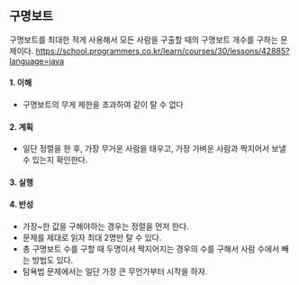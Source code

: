 ## 구명보트
구명보트를 최대한 적게 사용해서 모든 사람을 구출할 때의 구명보트 개수를 구하는 문제이다.
https://school.programmers.co.kr/learn/courses/30/lessons/42885?language=java

#### 1. 이해
- 구명보트의 무게 제한을 초과하여 같이 탈 수 없다

#### 2. 계획
- 일단 정렬을 한 후, 가장 무거운 사람을 태우고, 가장 가벼운 사람과 짝지어서 보낼 수 있는지 확인한다.

#### 3. 실행

#### 4. 반성
- 가장~한 값을 구해야하는 경우는 정렬을 먼저 한다.
- 문제를 제대로 읽자 최대 2명만 탈 수 있다.
- 총 구명보트 수를 구할 때 두명이서 짝지어지는 경우의 수를 구해서 사람 수에서 빼는 방법도 있다.
- 탐욕법 문제에서는 일단 가장 큰 무언가부터 시작을 하자.

